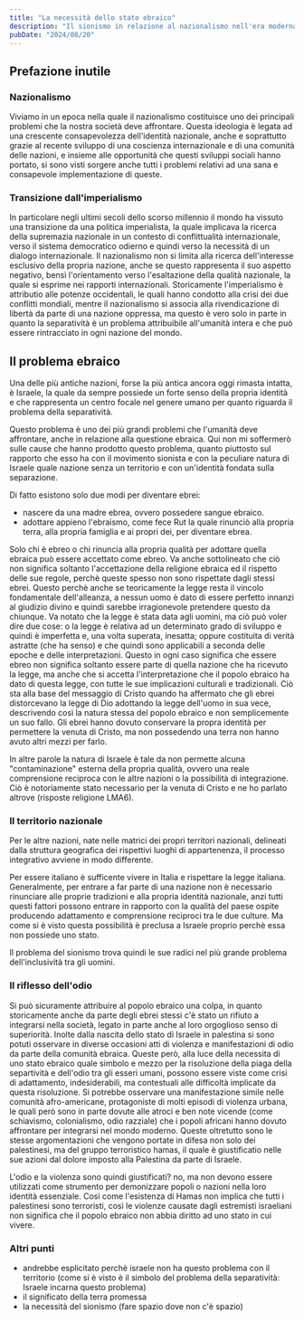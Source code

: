 ```yaml
---
title: "La necessità dello stato ebraico"
description: "Il sionismo in relazione al nazionalismo nell'era moderna e al problema della separatività"
pubDate: "2024/08/20"
---
```


## Prefazione inutile

### Nazionalismo

Viviamo in un epoca nella quale il nazionalismo costituisce uno dei principali
problemi che la nostra società deve affrontare. Questa ideologia è legata ad una
crescente consapevolezza dell'identità nazionale, anche e soprattutto grazie al
recente sviluppo di una coscienza internazionale e di una comunità delle
nazioni, e insieme alle opportunità che questi sviluppi sociali hanno portato,
si sono visti sorgere anche tutti i problemi relativi ad una sana e consapevole
implementazione di queste.

### Transizione dall'imperialismo

In particolare negli ultimi secoli dello scorso millennio il mondo ha vissuto
una transizione da una politica imperialista, la quale implicava la ricerca
della supremazia nazionale in un contesto di conflittualità internazionale,
verso il sistema democratico odierno e quindi verso la necessità di un dialogo
internazionale. Il nazionalismo non si limita alla ricerca dell'interesse
esclusivo della propria nazione, anche se questo rappresenta il suo aspetto
negativo, bensì l'orientamento verso l'esaltazione della qualità nazionale, la
quale si esprime nei rapporti internazionali. Storicamente l'imperialismo è
attributio alle potenze occidentali, le quali hanno condotto alla crisi dei due
conflitti mondiali, mentre il nazionalismo si associa alla rivendicazione di
libertà da parte di una nazione oppressa, ma questo è vero solo in parte in
quanto la separatività è un problema attribuibile all'umanità intera e che può
essere rintracciato in ogni nazione del mondo.

## Il problema ebraico

Una delle più antiche nazioni, forse la più antica ancora oggi rimasta intatta,
è Israele, la quale da sempre possiede un forte senso della propria identità e
che rappresenta un centro focale nel genere umano per quanto riguarda il
problema della separatività.

Questo problema è uno dei più grandi problemi che l'umanità deve affrontare,
anche in relazione alla questione ebraica. Qui non mi soffermerò sulle cause che
hanno prodotto questo problema, quanto piuttosto sul rapporto che esso ha con il
movimento sionista e con la peculiare natura di Israele quale nazione senza un
territorio e con un'identità fondata sulla separazione.

Di fatto esistono solo due modi per diventare ebrei:

- nascere da una madre ebrea, ovvero possedere sangue ebraico.
- adottare appieno l'ebraismo, come fece Rut la quale rinunciò alla propria
  terra, alla propria famiglia e ai propri dei, per diventare ebrea.

Solo chi è ebreo o chi rinuncia alla propria qualità per adottare quella ebraica
può essere accettato come ebreo. Va anche sottolineato che ciò non significa
soltanto l'accettazione della religione ebraica ed il rispetto delle sue regole,
perchè queste spesso non sono rispettate dagli stessi ebrei. Questo perchè anche
se teoricamente la legge resta il vincolo fondamentale dell'alleanza, a nessun
uomo è dato di essere perfetto innanzi al giudizio divino e quindi sarebbe
irragionevole pretendere questo da chiunque. Va notato che la legge è stata data
agli uomini, ma ciò può voler dire due cose: o la legge è relativa ad un
determinato grado di sviluppo e quindi è imperfetta e, una volta superata,
inesatta; oppure costituita di verità astratte (che ha senso) e che quindi sono
applicabili a seconda delle epoche e delle interpretazioni. Questo in ogni caso
significa che essere ebreo non significa soltanto essere parte di quella nazione
che ha ricevuto la legge, ma anche che si accetta l'interpretazione che il
popolo ebraico ha dato di questa legge, con tutte le sue implicazioni culturali
e tradizionali. Ciò sta alla base del messaggio di Cristo quando ha affermato
che gli ebrei distorcevano la legge di Dio adottando la legge dell'uomo in sua
vece, descrivendo così la natura stessa del popolo ebraico e non semplicemente
un suo fallo. Gli ebrei hanno dovuto conservare la propra identità per
permettere la venuta di Cristo, ma non possedendo una terra non hanno avuto
altri mezzi per farlo.

In altre parole la natura di Israele è tale da non permette alcuna
"contaminazione" esterna della propria qualità, ovvero una reale comprensione
reciproca con le altre nazioni o la possibilità di integrazione. Ciò è
notoriamente stato necessario per la venuta di Cristo e ne ho parlato altrove
(risposte religione LMA6).

### Il territorio nazionale

Per le altre nazioni, nate nelle matrici dei propri territori nazionali,
delineati dalla struttura geografica dei rispettivi luoghi di appartenenza, il
processo integrativo avviene in modo differente.

Per essere italiano è sufficente vivere in Italia e rispettare la legge
italiana. Generalmente, per entrare a far parte di una nazione non è necessario
rinunciare alle proprie tradizioni e alla propria identità nazionale, anzi tutti
questi fattori possono entrare in rapporto con la qualità del paese ospite
producendo adattamento e comprensione reciproci tra le due culture. Ma come si è
visto questa possibilità è preclusa a Israele proprio perchè essa non possiede
uno stato.

Il problema del sionismo trova quindi le sue radici nel più grande problema
dell'inclusività tra gli uomini.

### Il riflesso dell'odio

Si può sicuramente attribuire al popolo ebraico una colpa, in quanto
storicamente anche da parte degli ebrei stessi c'è stato un rifiuto a integrarsi
nella società, legato in parte anche al loro orgoglioso senso di superiorità.
Inolte dalla nascita dello stato di Israele in palestina si sono potuti
osservare in diverse occasioni atti di violenza e manifestazioni di odio da
parte della comunità ebraica. Queste però, alla luce della necessita di uno
stato ebraico quale simbolo e mezzo per la risoluzione della piaga della
separtività e dell'odio tra gli esseri umani, possono essere viste come crisi di
adattamento, indesiderabili, ma contestuali alle difficoltà implicate da questa
risoluzione. Si potrebbe osservare una manifestazione simile nelle comunità
afro-americane, protagoniste di molti episodi di violenza urbana, le quali però
sono in parte dovute alle atroci e ben note vicende (come schiavismo,
colonialismo, odio razziale) che i popoli africani hanno dovuto affrontare per
integrarsi nel mondo moderno. Queste oltretutto sono le stesse argomentazioni
che vengono portate in difesa non solo dei palestinesi, ma del gruppo
terroristico hamas, il quale è giustificatio nelle sue azioni dal dolore imposto
alla Palestina da parte di Israele.

L'odio e la violenza sono quindi giustificati? no, ma non devono essere
utilizzati come strumento per demonizzare popoli o nazioni nella loro identità
essenziale. Così come l'esistenza di Hamas non implica che tutti i palestinesi
sono terroristi, così le violenze causate dagli estremisti israeliani non
significa che il popolo ebraico non abbia diritto ad uno stato in cui vivere.

### Altri punti

- andrebbe esplicitato perchè israele non ha questo problema con il
  territorio (come si è visto è il simbolo del problema della separatività:
  Israele incarna questo problema)
- il significato della terra promessa
- la necessità del sionismo (fare spazio dove non c'è spazio)
